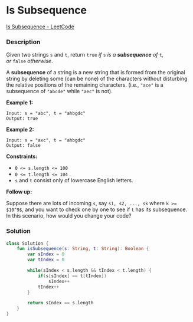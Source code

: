 # Is Subsequence

[Is Subsequence - LeetCode](https://leetcode.com/problems/is-subsequence/?envType=study-plan-v2&envId=leetcode-75)

### Description

Given two strings `s` and `t`, return `true` *if* `s` *is a **subsequence** of* `t`*, or* `false` *otherwise*.

A **subsequence** of a string is a new string that is formed from the original string by deleting some (can be none) of the characters without disturbing the relative positions of the remaining characters. (i.e., `"ace"` is a subsequence of `"abcde"` while `"aec"` is not).

**Example 1:**

```
Input: s = "abc", t = "ahbgdc"
Output: true
```

**Example 2:**

```
Input: s = "axc", t = "ahbgdc"
Output: false
```

**Constraints:**

- `0 <= s.length <= 100`
- `0 <= t.length <= 104`
- `s` and `t` consist only of lowercase English letters.

**Follow up:**

Suppose there are lots of incoming `s`, say `s1, s2, ..., sk` where `k >= $10^9$`, and you want to check one by one to see if `t` has its subsequence. In this scenario, how would you change your code?

### Solution

```kotlin
class Solution {
    fun isSubsequence(s: String, t: String): Boolean {
        var sIndex = 0
        var tIndex = 0

        while(sIndex < s.length && tIndex < t.length) {
            if(s[sIndex] == t[tIndex])
                sIndex++
            tIndex++
        }

        return sIndex == s.length
    }
}
```